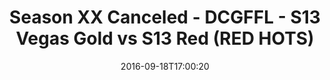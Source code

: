 ---
title: Season XX Canceled - DCGFFL - S13 Vegas Gold vs S13 Red (RED HOTS)
teams-score:
- team: _teams/s13-vegas.md
  score:
- team: _teams/s13-red.md
  score: 7
mvp: M. Stroman (Vegas); N. Lazarus (Red)
game-ball: S. Holihan (Vegas); J. Carter (Red)
sportsperson: ''
season: 13
week: 2
date: '2016-09-18T17:00:20'
pageid: season-13-week-2-september-18-2016-4829-vs-4826
---
